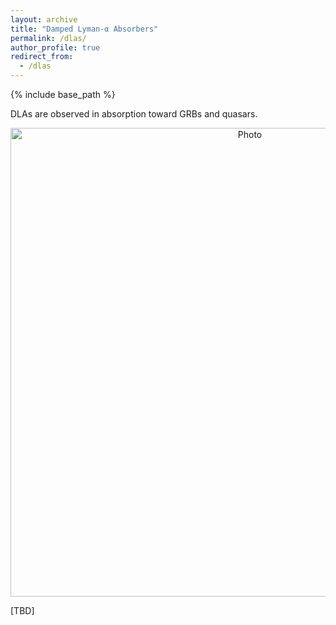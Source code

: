 ```yaml
---
layout: archive
title: "Damped Lyman-α Absorbers"
permalink: /dlas/
author_profile: true
redirect_from:
  - /dlas
---
```


{% include base_path %}

DLAs are observed in absorption toward GRBs and quasars.

<p align="center">
  <img src="https://keheintz.github.io/files/QSODLA.png?raw=true" alt="Photo" style="width: 750px;"/>
</p>

[TBD]

